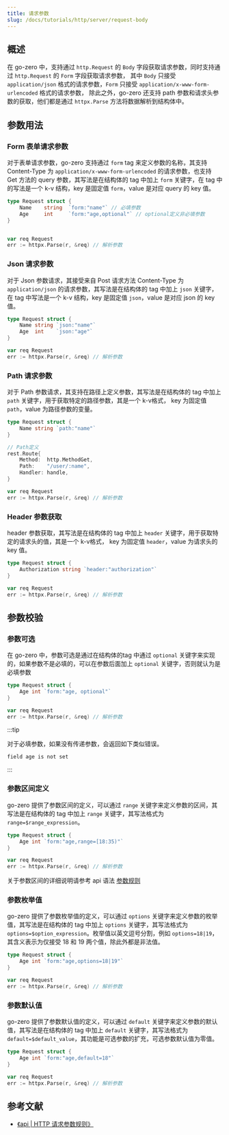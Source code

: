 ```yaml
---
title: 请求参数
slug: /docs/tutorials/http/server/request-body
---
```


## 概述

在 go-zero 中，支持通过 `http.Request` 的 `Body` 字段获取请求参数，同时支持通过 `http.Request` 的 `Form` 字段获取请求参数，
其中 `Body` 只接受 `application/json` 格式的请求参数，`Form` 只接受 `application/x-www-form-urlencoded` 格式的请求参数，
除此之外，go-zero 还支持 path 参数和请求头参数的获取，他们都是通过 `httpx.Parse` 方法将数据解析到结构体中。

## 参数用法

### Form 表单请求参数

对于表单请求参数，go-zero 支持通过 `form` tag 来定义参数的名称，其支持 Content-Type 为 `application/x-www-form-urlencoded` 的请求参数，也支持
Get 方法的 query 参数，其写法是在结构体的 tag 中加上 `form` 关键字，在 tag 中的写法是一个 k-v 结构，key 是固定值 `form`，value 是对应 query 的 key 值。

```go
type Request struct {
    Name    string  `form:"name"` // 必填参数
    Age     int     `form:"age,optional"` // optional定义非必填参数
}


var req Request
err := httpx.Parse(r, &req) // 解析参数
```

### Json 请求参数

对于 Json 参数请求，其接受来自 Post 请求方法 Content-Type 为 `application/json` 的请求参数，其写法是在结构体的 tag 中加上 `json` 关键字，
在 tag 中写法是一个 k-v 结构，key 是固定值 `json`，value 是对应 json 的 key 值。

```go
type Request struct {
    Name string `json:"name"`
    Age  int    `json:"age"`
}

var req Request
err := httpx.Parse(r, &req) // 解析参数
```

### Path 请求参数

对于 Path 参数请求，其支持在路径上定义参数，其写法是在结构体的 tag 中加上 `path` 关键字，用于获取特定的路径参数，其是一个 k-v格式，
key 为固定值 `path`，value 为路径参数的变量。

```go
type Request struct {
    Name string `path:"name"`
}

// Path定义
rest.Route{
    Method:  http.MethodGet,
    Path:    "/user/:name",
    Handler: handle,
}

var req Request
err := httpx.Parse(r, &req) // 解析参数
```

### Header 参数获取

header 参数获取，其写法是在结构体的 tag 中加上 `header` 关键字，用于获取特定的请求头的值，其是一个 k-v格式，
key 为固定值 `header`，value 为请求头的 key 值。

```go
type Request struct {
	Authorization string `header:"authorization"`
}

var req Request
err := httpx.Parse(r, &req) // 解析参数
```

## 参数校验

### 参数可选

在 go-zero 中，参数可选是通过在结构体的tag 中通过 `optional` 关键字来实现的，如果参数不是必填的，可以在参数后面加上 `optional` 关键字，否则就认为是必填参数

```go
type Request struct {
    Age int `form:"age, optional"`
}

var req Request
err := httpx.Parse(r, &req) // 解析参数
```

:::tip

对于必填参数，如果没有传递参数，会返回如下类似错误。

```
field age is not set
```

:::

### 参数区间定义

go-zero 提供了参数区间的定义，可以通过 `range` 关键字来定义参数的区间，其写法是在结构体的 tag 中加上 `range` 关键字，其写法格式为 `range=$range_expression`。

```go
type Request struct {
    Age int `form:"age,range=[18:35)"`
}

var req Request
err := httpx.Parse(r, &req) // 解析参数
```

关于参数区间的详细说明请参考 api 语法 <a href="/docs/tutorials/api/parameter" target="_blank">参数规则</a>

### 参数枚举值

go-zero 提供了参数枚举值的定义，可以通过 `options` 关键字来定义参数的枚举值，其写法是在结构体的 tag 中加上 `options` 关键字，其写法格式为 `options=$option_expression`。枚举值以英文逗号分割，例如 `options=18|19`，其含义表示为仅接受 18 和 19 两个值，除此外都是非法值。

```go
type Request struct {
    Age int `form:"age,options=18|19"`
}

var req Request
err := httpx.Parse(r, &req) // 解析参数
```

### 参数默认值

go-zero 提供了参数默认值的定义，可以通过 `default` 关键字来定义参数的默认值，其写法是在结构体的 tag 中加上 `default` 关键字，其写法格式为 `default=$default_value`，其功能是可选参数的扩充，可选参数默认值为零值。

```go
type Request struct {
    Age int `form:"age,default=18"`
}

var req Request
err := httpx.Parse(r, &req) // 解析参数
```

## 参考文献
- <a href="/docs/tutorials/api/parameter" target="_blank">《api | HTTP 请求参数规则》</a>